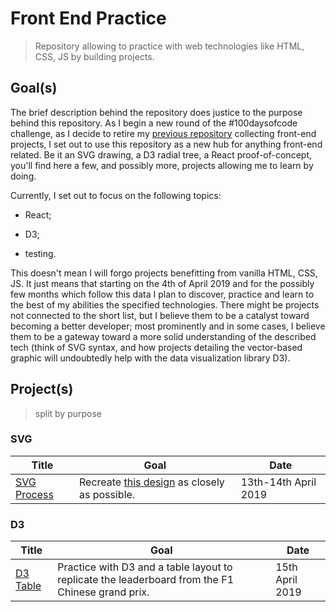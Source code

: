 # Front End Practice

> Repository allowing to practice with web technologies like HTML, CSS, JS by building projects.

## Goal(s)

The brief description behind the repository does justice to the purpose behind this repository. As I begin a new round of the #100daysofcode challenge, as I decide to retire my [previous repository](https://github.com/borntofrappe/Practice-Front-End-Web-Development) collecting front-end projects, I set out to use this repository as a new hub for anything front-end related. Be it an SVG drawing, a D3 radial tree, a React proof-of-concept, you'll find here a few, and possibly more, projects allowing me to learn by doing.

Currently, I set out to focus on the following topics:

- React;

- D3;

- testing.

This doesn't mean I will forgo projects benefitting from vanilla HTML, CSS, JS. It just means that starting on the 4th of April 2019 and for the possibly few months which follow this data I plan to discover, practice and learn to the best of my abilities the specified technologies. There might be projects not connected to the short list, but I believe them to be a catalyst toward becoming a better developer; most prominently and in some cases, I believe them to be a gateway toward a more solid understanding of the described tech (think of SVG syntax, and how projects detailing the vector-based graphic will undoubtedly help with the data visualization library D3).

## Project(s)

> split by purpose

### SVG

|Title|Goal|Date|
|---|---|---|
|[SVG Process](https://codepen.io/borntofrappe/full/EJvrqL)|Recreate [this design](https://dribbble.com/shots/5260798-Process) as closely as possible.|13th-14th April 2019|


### D3

|Title|Goal|Date|
|---|---|---|
|[D3 Table](https://codepen.io/borntofrappe/full/ZZaaOe)|Practice with D3 and a table layout to replicate the leaderboard from the F1 Chinese grand prix.|15th April 2019|